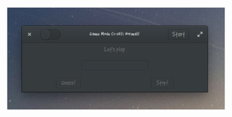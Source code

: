 ![SS](https://raw.githubusercontent.com/deikatsuo/rust-gui-example/master/guessing-game/Screenshot%20from%202018-01-23%2008.51.55.png)
